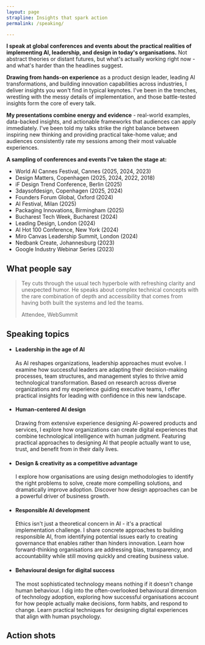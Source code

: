 ```yaml
---
layout: page
strapline: Insights that spark action
permalink: /speaking/

---
```


**I speak at global conferences and events about the practical realities of implementing AI, leadership, and design in today's organisations.** Not abstract theories or distant futures, but what's actually working right now - and what's harder than the headlines suggest.

**Drawing from hands-on experience** as a product design leader, leading AI transformations, and building innovation capabilities across industries, I deliver insights you won't find in typical keynotes. I've been in the trenches, wrestling with the messy details of implementation, and those battle-tested insights form the core of every talk.

**My presentations combine energy and evidence** - real-world examples, data-backed insights, and actionable frameworks that audiences can apply immediately. I've been told my talks strike the right balance between inspiring new thinking and providing practical take-home value; and  audiences consistently rate my sessions among their most valuable experiences.

**A sampling of conferences and events I've taken the stage at:**
- World AI Cannes Festival, Cannes (2025, 2024, 2023)
- Design Matters, Copenhagen (2025, 2024, 2022, 2018)
- iF Design Trend Conference, Berlin (2025)
- 3daysofdesign, Copenhagen (2025, 2024)
- Founders Forum Global, Oxford (2024)
- AI Festival, Milan (2025)
- Packaging Innovations, Birmingham (2025)
- Bucharest Tech Week, Bucharest (2024)
- Leading Design, London (2024)
- AI Hot 100 Conference, New York (2024)
- Miro Canvas Leadership Summit, London (2024)
- Nedbank Create, Johannesburg (2023)
- Google Industry Webinar Series (2023)

## What people say

> Tey cuts through the usual tech hyperbole with refreshing clarity and unexpected humor. He speaks about complex technical concepts with the rare combination of depth and accessibility that comes from having both built the systems and led the teams.
>
> Attendee, WebSummit

## Speaking topics

<ul class="post-list">
	<li>
		<h4>Leadership in the age of AI</h4>
		As AI reshapes organizations, leadership approaches must evolve. I examine how successful leaders are adapting their decision-making processes, team structures, and management styles to thrive amid technological transformation. Based on research across diverse organizations and my experience guiding executive teams, I offer practical insights for leading with confidence in this new landscape.
	</li>
	<li>
		<h4>Human-centered AI design</h4>
		Drawing from extensive experience designing AI-powered products and services, I explore how organizations can create digital experiences that combine technological intelligence with human judgment. Featuring practical approaches to designing AI that people actually want to use, trust, and benefit from in their daily lives.
	</li>
	<li>
		<h4>Design & creativity as a competitive advantage</h4>
		I explore how organisations are using design methodologies to identify the right problems to solve, create more compelling solutions, and dramatically improve adoption. Discover how design approaches can be a powerful driver of business growth.
	</li>
	<li>
		<h4>Responsible AI development</h4>
		Ethics isn't just a theoretical concern in AI - it's a practical implementation challenge. I share concrete approaches to building responsible AI, from identifying potential issues early to creating governance that enables rather than hinders innovation. Learn how forward-thinking organisations are addressing bias, transparency, and accountability while still moving quickly and creating business value.
	</li>
	<li>
		<h4>Behavioural design for digital success</h4>
		The most sophisticated technology means nothing if it doesn't change human behaviour. I dig into the often-overlooked behavioural dimension of technology adoption, exploring how successful organisations account for how people actually make decisions, form habits, and respond to change. Learn practical techniques for designing digital experiences that align with human psychology.
	</li>
</ul>

## Action shots

<script>if(!window.picflow){window.picflow=!0;var s=document.createElement("script");s.src="https://picflow.com/embed/main.js";s.type='module';s.defer=true;document.head.appendChild(s);}</script><picflow-gallery id="gal_iGxBfFLRIRdLyym4" tenant="tnt_lBL0ZrCBPCXAcUL0" lightbox="#000000E6" no-padding="true"></picflow-gallery>
